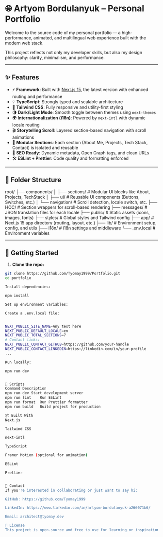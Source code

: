 # 🌐 Artyom Bordulanyuk – Personal Portfolio

Welcome to the source code of my personal portfolio — a high-performance, animated, and multilingual web experience built with the modern web stack.

This project reflects not only my developer skills, but also my design philosophy: clarity, minimalism, and performance.

---

## ✨ Features

- ⚡ **Framework**: Built with [Next.js 15](https://nextjs.org/), the latest version with enhanced routing and performance
- 💡 **TypeScript**: Strongly typed and scalable architecture
- 🎨 **Tailwind CSS**: Fully responsive and utility-first styling
- 🌗 **Dark/Light Mode**: Smooth toggle between themes using `next-themes`
- 🌍 **Internationalization (i18n)**: Powered by `next-intl` with dynamic locale routing
- 🎬 **Storytelling Scroll**: Layered section-based navigation with scroll animations
- 🧩 **Modular Sections**: Each section (About Me, Projects, Tech Stack, Contact) is isolated and reusable
- 🚀 **SEO Ready**: Dynamic metadata, Open Graph tags, and clean URLs
- 🛠️ **ESLint + Prettier**: Code quality and formatting enforced

---

## 📁 Folder Structure

root/
├── components/
│ ├── sections/ # Modular UI blocks like About, Projects, TechStack
│ ├── ui/ # Reusable UI components (Buttons, Switches, etc.)
│ └── navigation/ # Scroll detection, locale switch, etc.
├── HOC/ # Section wrappers for scroll-based rendering
├── messages/ # JSON translation files for each locale
├── public/ # Static assets (icons, images, fonts)
├── styles/ # Global styles and Tailwind config
├── app/ # Next.js 15 app directory (routing, layout, etc.)
├── lib/ # Environment setup, config, and utils
├── i18n/ # i18n settings and middleware
└── .env.local # Environment variables

---

## 🧪 Getting Started

1. **Clone the repo:**

```bash
git clone https://github.com/Tyomay1999/Portfolio.git
cd portfolio

Install dependencies:

npm install

Set up environment variables:

Create a .env.local file:


NEXT_PUBLIC_SITE_NAME=Any text here
NEXT_PUBLIC_DEFAULT_LOCALE=en
NEXT_PUBLIC_TOTAL_SECTIONS=7
# Contact links:
NEXT_PUBLIC_CONTACT_GITHUB=https://github.com/your-handle
NEXT_PUBLIC_CONTACT_LINKEDIN=https://linkedin.com/in/your-profile
...

Run locally:

npm run dev


🔧 Scripts
Command	Description
npm run dev	Start development server
npm run lint	Run ESLint
npm run format	Run Prettier formatter
npm run build	Build project for production

📦 Built With
Next.js

Tailwind CSS

next-intl

TypeScript

Framer Motion (optional for animation)

ESLint

Prettier


🤝 Contact
If you're interested in collaborating or just want to say hi:

GitHub: https://github.com/Tyomay1999

LinkedIn: https://www.linkedin.com/in/artyom-bordulanyuk-a266071b6/

Email: architect@tyomay.dev

📄 License
This project is open-source and free to use for learning or inspiration.
```
